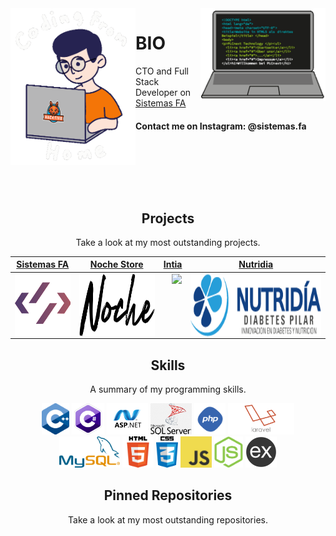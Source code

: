 <img align='left' src='https://raw.githubusercontent.com/ArroyoLeandro/ArroyoLeandro/master/sprite/leftSprite.gif' width='200"'>  
<img align='right' src='https://raw.githubusercontent.com/ArroyoLeandro/ArroyoLeandro/master/sprite/rightSprite.gif' width='200"'>

# BIO

CTO and Full Stack Developer on [Sistemas FA](https://sistemasfa.com)

#### Contact me on Instagram: @sistemas.fa

&nbsp;

&nbsp;

&nbsp;

<h2 align="center">Projects</h2>
<p align="center">Take a look at my most outstanding projects.</p>

|                               <a href="https://sistemasfa.com" target="blank">**Sistemas FA**</a>                               |                             <a href="http://nochestore.com" target="blank">**Noche Store**</a>                             |                                        <a href="https://arroyoleandro.github.io/Intia-Landing/" target="blank">**Intia**</a>                                         |                      <a href="https://arroyoleandro.github.io/nutridia" target="blank">**Nutridia**</a>                       |
| :-----------------------------------------------------------------------------------------------------------------------------: | :------------------------------------------------------------------------------------------------------------------------: | :------------------------------------------------------------------------------------------------------------------------------------------------------------------: | :---------------------------------------------------------------------------------------------------------------------------: |
| <img align='right' src='https://github.com/ArroyoLeandro/ArroyoLeandro/blob/master/projects/logoSistemasfa.png' height='100px'> | <img align='right' src='https://github.com/ArroyoLeandro/ArroyoLeandro/blob/master/projects/logoNoche.png' height='100px'> | <img align='right' src='https://raw.githubusercontent.com/ArroyoLeandro/Intia-Landing/2c7afc1b59a450dc2cf2ee158df1cc0ba26ba298/img/logo-landing.jpg' height='100px'> | <img align='right' src='https://github.com/ArroyoLeandro/ArroyoLeandro/blob/master/projects/logoNutridia.png' height='100px'> |

<h2 align="center">Skills</h2>
<p align="center">A summary of my programming skills.</p>

<p align="center">
  <img src='https://github.com/ArroyoLeandro/ArroyoLeandro/blob/master/skill/cpp.png' height='50px'>
  <img src='https://github.com/ArroyoLeandro/ArroyoLeandro/blob/master/skill/csharp.png' height='50px'>
  <img src='https://github.com/ArroyoLeandro/ArroyoLeandro/blob/master/skill/asp.png' height='50px'>
    <img src='https://github.com/ArroyoLeandro/ArroyoLeandro/blob/master/skill/sql.png' height='50px'>
  <img src='https://github.com/ArroyoLeandro/ArroyoLeandro/blob/master/skill/php.png' height='50px'>
  <img src='https://github.com/ArroyoLeandro/ArroyoLeandro/blob/master/skill/laravel.png' height='50px'>
  <img src='https://github.com/ArroyoLeandro/ArroyoLeandro/blob/master/skill/mysql.png' height='50px'>
  <img src='https://github.com/ArroyoLeandro/ArroyoLeandro/blob/master/skill/html.png' height='50px'>
  <img src='https://github.com/ArroyoLeandro/ArroyoLeandro/blob/master/skill/css.png' height='50px'>
  <img src='https://github.com/ArroyoLeandro/ArroyoLeandro/blob/master/skill/javascript.jpg' height='50px'>
  <img src='https://github.com/ArroyoLeandro/ArroyoLeandro/blob/master/skill/nodejs.png' height='50px'>
  <img src='https://github.com/ArroyoLeandro/ArroyoLeandro/blob/master/skill/express.png' height='50px'>
</p>

<h2 align="center">Pinned Repositories</h2>
<p align="center">Take a look at my most outstanding repositories.</p>

